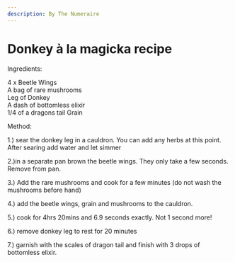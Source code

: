 ```yaml
---
description: By The Numeraire
---
```


# Donkey à la magicka recipe

Ingredients:

4 x Beetle Wings \
A bag of rare mushrooms \
Leg of Donkey \
A dash of bottomless elixir \
1/4 of a dragons tail Grain

Method:

1.) sear the donkey leg in a cauldron. You can add any herbs at this point. After searing add water and let simmer&#x20;

2.)in a separate pan brown the beetle wings. They only take a few seconds. Remove from pan.&#x20;

3.) Add the rare mushrooms and cook for a few minutes (do not wash the mushrooms before hand)&#x20;

4.) add the beetle wings, grain and mushrooms to the cauldron.&#x20;

5.) cook for 4hrs 20mins and 6.9 seconds exactly. Not 1 second more!&#x20;

6.) remove donkey leg to rest for 20 minutes&#x20;

7.) garnish with the scales of dragon tail and finish with 3 drops of bottomless elixir.
